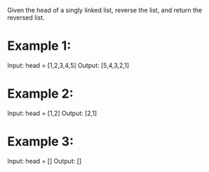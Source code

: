 Given the head of a singly linked list, reverse the list, and return the reversed list.

# Example 1:
Input: head = [1,2,3,4,5]
Output: [5,4,3,2,1]

# Example 2:
Input: head = [1,2]
Output: [2,1]

# Example 3:
Input: head = []
Output: []